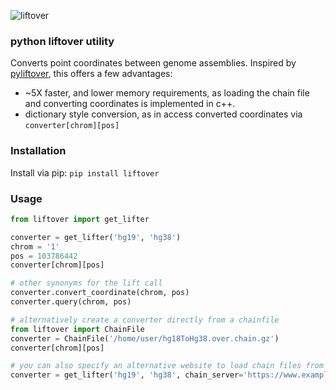 ![liftover](https://github.com/jeremymcrae/liftover/workflows/liftover/badge.svg)

### python liftover utility

Converts point coordinates between genome assemblies.
Inspired by [pyliftover](https://github.com/konstantint/pyliftover), this
offers a few advantages:
 - ~5X faster, and lower memory requirements, as loading the chain file and
   converting coordinates is implemented in c++.
 - dictionary style conversion, as in access converted coordinates via
   `converter[chrom][pos]`

### Installation
Install via pip: `pip install liftover`

### Usage

```python
from liftover import get_lifter

converter = get_lifter('hg19', 'hg38')
chrom = '1'
pos = 103786442
converter[chrom][pos]

# other synonyms for the lift call
converter.convert_coordinate(chrom, pos)
converter.query(chrom, pos)

# alternatively create a converter directly from a chainfile
from liftover import ChainFile
converter = ChainFile('/home/user/hg18ToHg38.over.chain.gz')
converter[chrom][pos]

# you can also specify an alternative website to load chain files from
converter = get_lifter('hg19', 'hg38', chain_server='https://www.example.com')
```

